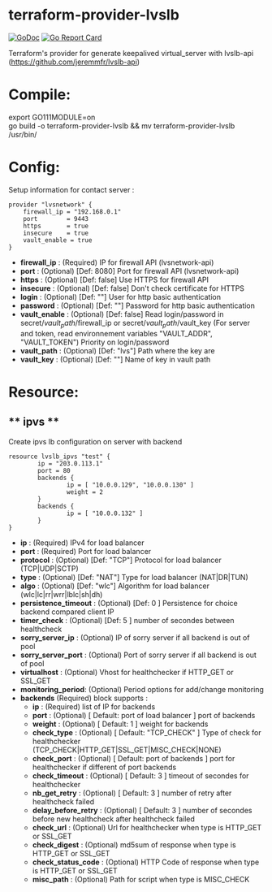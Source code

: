 # terraform-provider-lvslb
[![GoDoc](https://godoc.org/github.com/jeremmfr/terraform-provider-lvslb?status.svg)](https://godoc.org/github.com/jeremmfr/terraform-provider-lvslb) [![Go Report Card](https://goreportcard.com/badge/github.com/jeremmfr/terraform-provider-lvslb)](https://goreportcard.com/report/github.com/jeremmfr/terraform-provider-lvslb)

Terraform's provider for generate keepalived virtual_server with lvslb-api (https://github.com/jeremmfr/lvslb-api)

Compile:
========

export GO111MODULE=on  
go build -o terraform-provider-lvslb && mv terraform-provider-lvslb /usr/bin/

Config:
=======

Setup information for contact server :
```
provider "lvsnetwork" {
    firewall_ip = "192.168.0.1"
    port		= 9443
	https		= true
	insecure	= true
	vault_enable = true
}
```
* **firewall_ip** : (Required) IP for firewall API (lvsnetwork-api)
* **port** : (Optional) [Def: 8080] Port for firewall API (lvsnetwork-api)
* **https** : (Optional) [Def: false] Use HTTPS for firewall API
* **insecure** : (Optional) [Def: false] Don't check certificate for HTTPS
* **login** : (Optional) [Def: ""] User for http basic authentication
* **password** : (Optional) [Def: ""] Password for http basic authentication
* **vault_enable** : (Optional) [Def: false] Read login/password in secret/$vault_path/$firewall_ip or secret/$vault_path/$vault_key (For server and token, read environnement variables "VAULT_ADDR", "VAULT_TOKEN") Priority on login/password
* **vault_path** : (Optional) [Def: "lvs"] Path where the key are
* **vault_key** : (Optional) [Def: ""] Name of key in vault path

Resource:
=========

** ipvs **
---------------

Create ipvs lb  configuration on server with backend

```
resource lvslb_ipvs "test" {
        ip = "203.0.113.1"
        port = 80
        backends {
                ip = [ "10.0.0.129", "10.0.0.130" ]
                weight = 2
        }
        backends {
                ip = [ "10.0.0.132" ]
        }
}
```

* **ip** : (Required) IPv4 for load balancer
* **port** : (Required) Port for load balancer
* **protocol** : (Optional) [Def: "TCP"] Protocol for load balancer (TCP|UDP|SCTP)
* **type** : (Optional) [Def: "NAT"] Type for load balancer (NAT|DR|TUN)
* **algo** : (Optional) [Def: "wlc"] Algorithm for load balancer (wlc|lc|rr|wrr|lblc|sh|dh)
* **persistence_timeout** : (Optional) [Def: 0 ] Persistence for choice backend compared client IP
* **timer_check** : (Optional) [Def: 5 ] number of secondes between healthcheck
* **sorry_server_ip** : (Optional) IP of sorry server if all backend is out of pool
* **sorry_server_port** : (Optional) Port of sorry server if all backend is out of pool
* **virtualhost** : (Optional) Vhost for healthchecker if HTTP_GET or SSL_GET
* **monitoring_period**: (Optional) Period options for add/change monitoring
* **backends** (Required) block supports :
	* **ip** : (Required) list of IP for backends
	* **port** : (Optional) [ Default: port of load balancer ] port of backends
	* **weight** : (Optional) [ Default: 1 ] weight for backends
	* **check_type** : (Optional) [ Default: "TCP_CHECK" ] Type of check for healthchecker (TCP_CHECK|HTTP_GET|SSL_GET|MISC_CHECK|NONE)
	* **check_port** : (Optional) [ Default: port of backends ] port for healthchecker if different of port backends
	* **check_timeout** : (Optional) [ Default: 3 ] timeout of secondes for healthchecker
	* **nb_get_retry** : (Optional) [ Default: 3 ] number of retry after healthcheck failed
	* **delay_before_retry** : (Optional) [ Default: 3 ] number of secondes before new healthcheck after healthcheck failed
	* **check_url** : (Optional) Url for healthchecker when type is HTTP_GET or SSL_GET
	* **check_digest** : (Optional) md5sum of response when type is HTTP_GET or SSL_GET
	* **check_status_code** : (Optional) HTTP Code of response when type is HTTP_GET or SSL_GET
	* **misc_path** : (Optional) Path for script when type is MISC_CHECK
